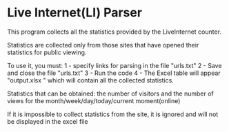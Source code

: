 # Live Internet(LI) Parser #

This program collects all the statistics provided by the LiveInternet counter.

Statistics are collected only from those sites that have opened their statistics for public viewing.

To use it, you must:
1 - specify links for parsing in the file "urls.txt"
2 - Save and close the file "urls.txt"
3 - Run the code
4 - The Excel table will appear "output.xlsx " which will contain all the collected statistics.

Statistics that can be obtained: the number of visitors and the number of views for the month/week/day/today/current moment(online)

If it is impossible to collect statistics from the site, it is ignored and will not be displayed in the excel file

